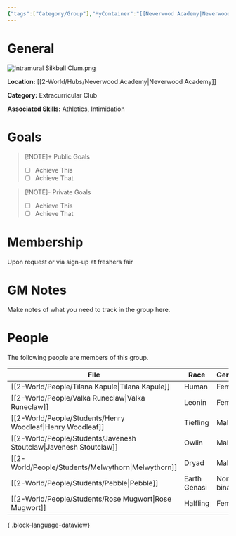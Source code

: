```yaml
---
{"tags":["Category/Group"],"MyContainer":"[[Neverwood Academy|Neverwood Academy]]","MyCategory":"Extracurricular Club","image":"Intramural Silkball Clum.png","obsidianUIMode":"preview","leaders":null,"staff":null,"members":null,"initiates":null,"primary_contact":null,"Skill1":"Athletics","Skill2":"Intimidation","dg-publish":true,"dg-path":"World/Groups/Extracurricular Club/Intramural Silkball Club.md","permalink":"/world/groups/extracurricular-club/intramural-silkball-club/","dgPassFrontmatter":true,"updated":"2025-10-04T00:47:06.000+01:00"}
---
```



# General

![Intramural Silkball Clum.png](/img/user/z_Assets/Extracurriculars/Intramural%20Silkball%20Clum.png)

**Location:** [[2-World/Hubs/Neverwood Academy\|Neverwood Academy]]

**Category:** Extracurricular Club

**Associated Skills:** Athletics, Intimidation
# Goals

> [!NOTE]+ Public Goals
> - [ ] Achieve This
> - [ ] Achieve That

> [!NOTE]- Private Goals
> - [ ] Achieve This
> - [ ] Achieve That

# Membership
Upon request or via sign-up at freshers fair

# GM Notes

Make notes of what you need to track in the group here. 


# People

The following people are members of this group.  


| File                                                                  | Race         | Gender     | College     |
| --------------------------------------------------------------------- | ------------ | ---------- | ----------- |
| [[2-World/People/Tilana Kapule\|Tilana Kapule]]                    | Human        | Female     | Quandrix    |
| [[2-World/People/Valka Runeclaw\|Valka Runeclaw]]                  | Leonin       | Female     | Lorehold    |
| [[2-World/People/Students/Henry Woodleaf\|Henry Woodleaf]]         | Tiefling     | Male       | Witherbloom |
| [[2-World/People/Students/Javenesh Stoutclaw\|Javenesh Stoutclaw]] | Owlin        | Male       | Lorehold    |
| [[2-World/People/Students/Melwythorn\|Melwythorn]]                 | Dryad        | Male       | Witherbloom |
| [[2-World/People/Students/Pebble\|Pebble]]                         | Earth Genasi | Non-binary | Witherbloom |
| [[2-World/People/Students/Rose Mugwort\|Rose Mugwort]]             | Halfling     | Female     | Prismari    |

{ .block-language-dataview}
